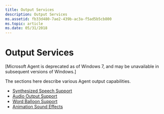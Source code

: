 ```yaml
---
title: Output Services
description: Output Services
ms.assetid: fb33d480-7ae2-439b-ac3a-f5ad5b5cb800
ms.topic: article
ms.date: 05/31/2018
---
```


# Output Services

\[Microsoft Agent is deprecated as of Windows 7, and may be unavailable in subsequent versions of Windows.\]

The sections here describe various Agent output capabilities.

-   [Synthesized Speech Support](synthesized-speech-support.md)
-   [Audio Output Support](audio-output-support.md)
-   [Word Balloon Support](word-balloon-support.md)
-   [Animation Sound Effects](animation-sound-effects.md)

 

 




